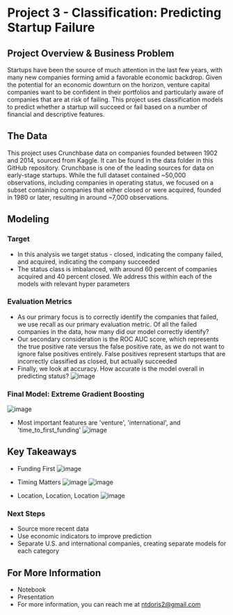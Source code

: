# Project 3 - Classification: Predicting Startup Failure

## Project Overview & Business Problem

Startups have been the source of much attention in the last few years, with many new companies forming amid a favorable economic backdrop. Given the potential for an economic downturn on the horizon, venture capital companies want to be confident in their portfolios and particularly aware of companies that are at risk of failing. This project uses classification models to predict whether a startup will succeed or fail based on a number of financial and descriptive features.

## The Data

This project uses Crunchbase data on companies founded between 1902 and 2014, sourced from Kaggle. It can be found in the data folder in this GitHub repository. Crunchbase is one of the leading sources for data on early-stage startups. While the full dataset contained ~50,000 observations, including companies in operating status, we focused on a subset containing companies that either closed or were acquired, founded in 1980 or later, resulting in around ~7,000 observations.

## Modeling

### Target

* In this analysis we target status - closed, indicating the company failed, and acquired, indicating the company succeeded
* The status class is imbalanced, with around 60 percent of companies acquired and 40 percent closed. We address this within each of the models with relevant hyper parameters

### Evaluation Metrics

* As our primary focus is to correctly identify the companies that failed, we use recall as our primary evaluation metric. Of all the failed companies in the data, how many did our model correctly identify?
* Our secondary consideration is the ROC AUC score, which represents the true positive rate versus the false positive rate, as we do not want to ignore false positives entirely. False positives represent startups that are incorrectly classified as closed, but actually succeeded
* Finally, we look at accuracy. How accurate is the model overall in predicting status?
![image](https://user-images.githubusercontent.com/102126161/190449893-655939bb-5939-4d58-b6ff-8dee0a3cefce.png)

### Final Model: Extreme Gradient Boosting
![image](https://user-images.githubusercontent.com/102126161/190449824-702332c7-1d63-4fb8-a100-2e6578897b51.png)

* Most important features are 'venture', 'international', and 'time_to_first_funding'
![image](https://user-images.githubusercontent.com/102126161/190449798-d2d75fd2-e382-40ad-94c1-416ba8d9e127.png)

## Key Takeaways

* Funding First
![image](https://user-images.githubusercontent.com/102126161/190449774-0c938c26-e409-4d7b-9c95-5689b5b22827.png)

* Timing Matters
![image](https://user-images.githubusercontent.com/102126161/190449727-ea5611cf-b05b-4fd9-b6fe-3fb7a35239e7.png)
![image](https://user-images.githubusercontent.com/102126161/190449747-825e62e1-fcd8-4d6c-9177-0e34cbd88157.png)

* Location, Location, Location 
![image](https://user-images.githubusercontent.com/102126161/190449697-dda40e45-c4dd-4123-8d09-2b63bdd4b25f.png)


### Next Steps

* Source more recent data
* Use economic indicators to improve prediction
* Separate U.S. and international companies, creating separate models for each category

## For More Information

* Notebook
* Presentation
* For more information, you can reach me at ntdoris2@gmail.com
